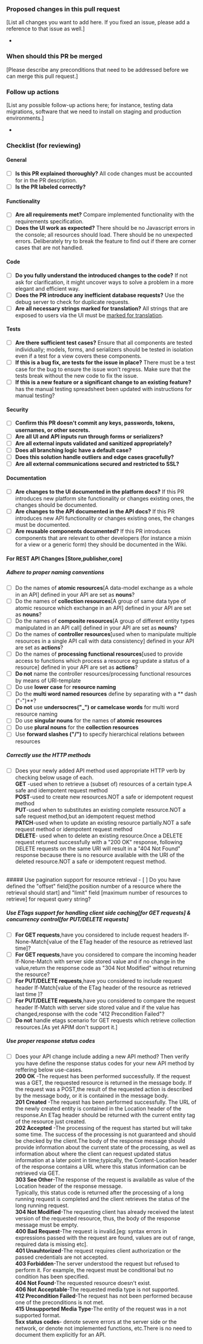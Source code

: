 ### Proposed changes in this pull request

[List all changes you want to add here. If you fixed an issue, please
add a reference to that issue as well.]

-

### When should this PR be merged

[Please describe any preconditions that need to be addressed before we
can merge this pull request.]


### Follow up actions

[List any possible follow-up actions here; for instance, testing data
migrations, software that we need to install on staging and production
environments.]

-


### Checklist (for reviewing)

#### General

- [ ] **Is this PR explained thoroughly?** All code changes must be accounted for in the PR description.
- [ ] **Is the PR labeled correctly?**

#### Functionality

- [ ] **Are all requirements met?** Compare implemented functionality with the requirements specification.
- [ ] **Does the UI work as expected?** There should be no Javascript errors in the console; all resources should load. There should be no unexpected errors. Deliberately try to break the feature to find out if there are corner cases that are not handled.

#### Code

- [ ] **Do you fully understand the introduced changes to the code?** If not ask for clarification, it might uncover ways to solve a problem in a more elegant and efficient way.
- [ ] **Does the PR introduce any inefficient database requests?** Use the debug server to check for duplicate requests.
- [ ] **Are all necessary strings marked for translation?** All strings that are exposed to users via the UI must be [marked for translation](https://docs.djangoproject.com/en/1.10/topics/i18n/translation/).

#### Tests

- [ ] **Are there sufficient test cases?** Ensure that all components are tested individually; models, forms, and serializers should be tested in isolation even if a test for a view covers these components.
- [ ] **If this is a bug fix, are tests for the issue in place?**  There must be a test case for the bug to ensure the issue won’t regress. Make sure that the tests break without the new code to fix the issue.
- [ ] **If this is a new feature or a significant change to an existing feature?** has the manual testing spreadsheet been updated with instructions for manual testing?

#### Security

- [ ] **Confirm this PR doesn't commit any keys, passwords, tokens, usernames, or other secrets.**
- [ ] **Are all UI and API inputs run through forms or serializers?**
- [ ] **Are all external inputs validated and sanitized appropriately?**
- [ ] **Does all branching logic have a default case?**
- [ ] **Does this solution handle outliers and edge cases gracefully?**
- [ ] **Are all external communications secured and restricted to SSL?**

#### Documentation

- [ ] **Are changes to the UI documented in the platform docs?** If this PR introduces new platform site functionality or changes existing ones, the changes should be documented.
- [ ] **Are changes to the API documented in the API docs?** If this PR introduces new API functionality or changes existing ones, the changes must be documented.
- [ ] **Are reusable components documented?** If this PR introduces components that are relevant to other developers (for instance a mixin for a view or a generic form) they should be documented in the Wiki.

#### For REST API Changes [Store,publisher,core]

##### Adhere to proper naming conventions
- [ ] Do the names of **atomic resources**[A data-model exchange as a whole in an API] defined in your API are set as **nouns**?
- [ ] Do the names of **collection resources**[A group of same data type of atomic resource which exchange in an API] defined in your API are set as **nouns**?
- [ ] Do the names of **composite resources**[A group of different entity types manipulated in an API call] defined in your API are set as **nouns**?
- [ ] Do the names of **controller resources**[used when to manipulate multiple resources in a single API call with data consistency] defined in your API are set as **actions**?
- [ ] Do the names of **processing functional resources**[used to provide access to functions which process a resource eg:update a status of a resource] defined in your API are set as **actions**?
- [ ] **Do not** name the controller resources/processing functional resources by means of URI-template
- [ ] Do use **lower case** for **resource naming**
- [ ] Do the **multi word named resources** define by separating with a ** dash ("-")**?
- [ ] **Do not** use **undersocres("_") or camelcase words** for multi word resource naming
- [ ] Do use **singular nouns** for the names of **atomic resources**
- [ ] Do use **plural nouns** for the **collection resources**
- [ ] Use **forward slashes ("/")** to specify hierarchical relations between resources

##### Correctly use the HTTP methods
- [ ] Does your newly added API method used appropriate HTTP verb by checking below usage of each.<br />
**GET** -used when to retrieve a (subset of) resources of a certain type.A safe and idempotent request method<br />
**POST**-used to create new resources.NOT a safe or idempotent request method<br />
**PUT**-used when to substitutes an existing complete resource.NOT a safe request method,but an idempotent request method<br />
**PATCH**-used when to update an existing resource partially.NOT a safe request method or idempotent request method<br />
**DELETE**- used when to delete an existing resource.Once a DELETE request returned successfully with a "200 OK" response, following DELETE requests on the same URI will result in a "404 Not Found" response because there is no resource available with the URI of the deleted resource.NOT a safe or idempotent request method.
<br />
##### Use pagination support for resource retrieval
- [ ] Do you have defined the "offset" field[the position number of a resource where the retrieval should start] and "limit" field [maximum number of resources to retrieve] for request query string?

##### Use ETags support for handling client side caching[for GET requests] & concurrency control[for PUT/DELETE requests]<br />
- [ ] **For GET requests**,have you considered to include request headers If-None-Match[value of the ETag header of the resource as retrieved last time]?<br />
- [ ] **For GET requests**,have you considered to compare the incoming header If-None-Match with server side stored value and if no change in the value,return the response code as "304 Not Modified" without returning the resource?<br />
- [ ] **For PUT/DELETE requests**,have you considered to include request header If-Match[value of the ETag header of the resource as retrieved last time ]?<br />
- [ ] **For PUT/DELETE requests**,have you considered to compare the request header If-Match with server side stored value and if the value has changed,response with the code "412 Precondition Failed"?<br />
- [ ] **Do not** handle etags scenario for GET requests which retrieve collection resources.[As yet APIM don't support it.]<br />

##### Use proper response status codes
- [ ] Does your API change include adding a new API method? Then verify you have define the response status codes for your new API method by reffering below use-cases.<br />
**200 OK** -The request has been performed successfully. If the request was a GET, the requested resource is returned in the message body. If the request was a POST,the result of the requested action is described by the message body, or it is contained in the message body.<br />
**201 Created** -The request has been performed successfully. The URL of the newly created entity is contained in the Location header of the response.An ETag header should be returned with the current entity tag of the resource just created.<br />
**202 Accepted** -The processing of the request has started but will take some time. The success of the processing is not guaranteed and should be checked by the client.The body of the response message should provide information about the current state of the processing, as well as information about where the client can request updated status information at a later point in time;typically, the Content-Location header of the response contains a URL where this status information can be retrieved via GET.<br />
**303 See Other**-The response of the request is availablle as value of the Location header of the response message.<br />
  Typically, this status code is returned after the processing of a long running request is completed and the client retrieves the status of the long running request.<br />
**304 Not Modified**-The requesting client has already received the latest version of the requested resource, thus, the body of the response message must be empty.<br />
**400 Bad Request**-The request is invalid.[eg: syntax errors in expressions passed with the request are found, values are out of range, required data is missing etc].<br />
**401 Unauhtorized**-The request requires client authorization or the passed credentials are not accepted.<br />
**403 Forbidden**-The server understood the request but refused to perform it. For example, the request must be conditional but no condition has been specified.<br />
**404 Not Found**-The requested resource doesn't exist.<br />
**406 Not Acceptable**-The requested media type is not supported.<br />
**412 Precondition Failed**-The request has not been performed because one of the preconditions is not met.<br />
**415 Unsupported Media Type**-The entity of the request was in a not supported format.<br />
**5xx status codes**- denote severe errors at the server side or the network, or denote not implemented functions, etc.There is no need to document them explicitly for an API.

